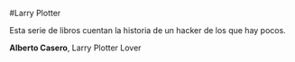 #Larry Plotter

Esta serie de libros cuentan la historia de un hacker de los que hay pocos.

**Alberto Casero**, Larry Plotter Lover
